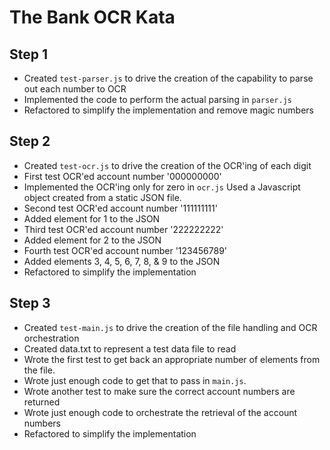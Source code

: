 # The Bank OCR Kata

## Step 1
* Created `test-parser.js` to drive the creation of the capability to parse out each number to OCR
* Implemented the code to perform the actual parsing in `parser.js`
* Refactored to simplify the implementation and remove magic numbers

## Step 2
* Created `test-ocr.js` to drive the creation of the OCR'ing of each digit
* First test OCR'ed account number '000000000'
* Implemented the OCR'ing only for zero in `ocr.js` Used a Javascript object created from a static JSON file.
* Second test OCR'ed account number '111111111'
* Added element for 1 to the JSON
* Third test OCR'ed account number '222222222'
* Added element for 2 to the JSON
* Fourth test OCR'ed account number '123456789'
* Added elements 3, 4, 5, 6, 7, 8, & 9 to the JSON
* Refactored to simplify the implementation

## Step 3
* Created `test-main.js` to drive the creation of the file handling and OCR orchestration
* Created data.txt to represent a test data file to read
* Wrote the first test to get back an appropriate number of elements from the file.
* Wrote just enough code to get that to pass in `main.js`.
* Wrote another test to make sure the correct account numbers are returned
* Wrote just enough code to orchestrate the retrieval of the account numbers
* Refactored to simplify the implementation
